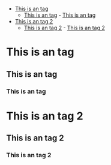 <!-- START doctoc generated TOC please keep comment here to allow auto update -->
<!-- DON'T EDIT THIS SECTION, INSTEAD RE-RUN doctoc TO UPDATE -->

- [This is an tag](#this-is-an-tag)
  - [This is an  tag](#this-is-an--tag)
          - [This is an tag](#this-is-an-tag-1)
- [This is an tag 2](#this-is-an-tag-2)
  - [This is an tag 2](#this-is-an-tag-2-1)
          - [This is an tag 2](#this-is-an-tag-2-2)

<!-- END doctoc generated TOC please keep comment here to allow auto update -->

# This is an tag
## This is an  tag
### This is an tag
# This is an tag 2
## This is an tag 2 
### This is an tag 2
